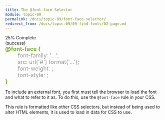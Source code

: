 ```yaml
---
title: The @font-face Selector
module: topic-09
permalink: /docs/topic-09/font-face-selector/
redirect_from: /docs/topic-09/09-find-fonts/02-page.md
---
```


<div class="divider-heading"></div>

<div class="panel panel-success">
  <div class="progress" style="margin-bottom: 0; border-bottom-left-radius: 0; border-bottom-right-radius: 0;">
    <div class="progress-bar progress-bar-success progress-bar-striped" role="progressbar" aria-valuenow="25" aria-valuemin="0" aria-valuemax="100" style="width: 25%">
      <span class="sr-only">25% Complete (success)</span>
    </div>
  </div>
  <div class="panel-body">
    <p style="font-size: large; margin: 0;">
      <span style="color: #79AF33; font-weight: bold;">@font-face {</span><br/>
        <span style="color: #999;margin-left: 40px;">font-family: '...';</span><br/>
        <span style="color: #999;margin-left: 40px;">src: url('#') format('...');</span><br/>
        <span style="color: #999;margin-left: 40px;">font-weight: ;</span><br/>
        <span style="color: #999;margin-left: 40px;">font-style: ;<br/></span>
      <span style="color: #79AF33; font-weight: bold;">}</span>
    </p>
  </div>
</div>

To include an external font, you first must tell the browser to load the font and what to refer to it as. To do this, use the `@font-face` rule in your CSS.

This rule is formatted like other CSS selectors, but instead of being used to alter HTML elements, it is used to load in data for CSS to use.
